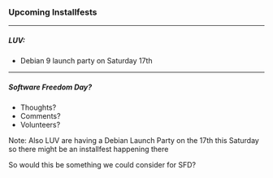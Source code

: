 ### Upcoming Installfests

<hr />

##### LUV:
- Debian 9 launch party on Saturday 17th

<hr />

##### Software Freedom Day?
- Thoughts?
- Comments?
- Volunteers?

Note:
Also LUV are having a Debian Launch Party on the 17th this Saturday so there might be an installfest happening there

So would this be something we could consider for SFD?

